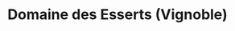 ---
title: "Domaine des Esserts (Vignoble)"
url: /dardagny/domaine-des-esserts-vignoble/
shop: Getränke
---